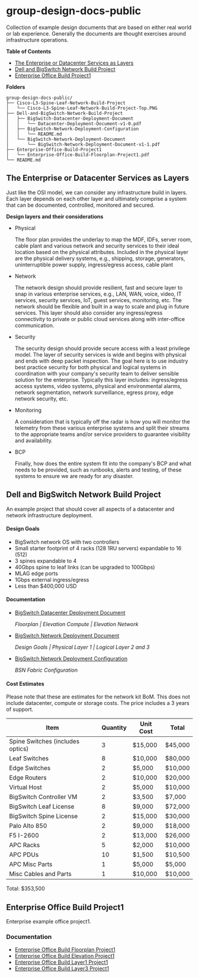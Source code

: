 # group-design-docs-public

Collection of example design documents that are based on either real world or lab experience. Generally the documents are thought exercises around infrastructure operations.

**Table of Contents**

- [The Enterprise or Datacenter Services as Layers](The-Enterprise-or-Datacenter-Services-as-Layers)
- [Dell and BigSwitch Network Build Project](#Dell-and-BigSwitch-Network-Build-Project)
- [Enterprise Office Build Project1](#Enterprise-Office-Buil-Project1)

**Folders**

```
group-design-docs-public/
├── Cisco-L3-Spine-Leaf-Network-Build-Project
│   └── Cisco-L3-Spine-Leaf-Network-Build-Project-Top.PNG
├── Dell-and-BigSwitch-Network-Build-Project
│   ├── BigSwitch-Datacenter-Deployment-Document
│   │   └── Datacenter-Deployment-Document-v1-0.pdf
│   ├── BigSwitch-Network-Deployment-Configuration
│   │   └── README.md
│   └── BigSwitch-Network-Deployment-Document
│       └── BigSwitch-Network-Deployment-Document-v1-1.pdf
├── Enterprise-Office-Build-Project1
│   └── Enterprise-Office-Build-Floorplan-Project1.pdf
└── README.md
```
## The Enterprise or Datacenter Services as Layers

Just like the OSI model, we can consider any infrastructure build in layers. Each layer depends on each other layer and ultimately comprise a system that can be documented, controlled, monitored and secured.

**Design layers and their considerations**

- Physical

  The floor plan provides the underlay to map the MDF, IDFs, server room, cable plant and various network and security services to their ideal location based on the physical attributes. Included in the physical layer are the physical delivery systems, e.g., shipping, storage, generators, uninterruptible power supply, ingress/egress access, cable plant

- Network

  The network design should provide resilient, fast and secure layer to snap in various enterprise services, e.g., LAN, WAN, voice, video, IT services, security services, IoT, guest services, monitoring, etc. The network should be flexible and built in a way to scale and plug in future services. This layer should also consider any ingress/egress connectivity to private or public cloud services along with inter-office communication.

- Security

  The security design should provide secure access with a least privilege model. The layer of security services is wide and begins with physical and ends with deep packet inspection. The goal here is to use industry best practice security for both physical and logical systems in coordination with your company's security team to deliver sensible solution for the enterprise. Typically this layer includes: ingress/egress access systems, video systems, physical and environmental alarms, network segmentation, network surveillance, egress proxy, edge network security, etc.

- Monitoring

  A consideration that is typically off the radar is how you will monitor the telemetry from these various enterprise systems and split their streams to the appropriate teams and/or service providers to guarantee visibility and availability.

- BCP

  Finally, how does the entire system fit into the company's BCP and what needs to be provided, such as runbooks, alerts and testing, of these systems to ensure we are ready for any disaster.

## Dell and BigSwitch Network Build Project

An example project that should cover all aspects of a datacenter and network infrastructure deployment.

#### Design Goals

- BigSwitch network OS with two controllers
- Small starter footprint of 4 racks (128 1RU servers) expandable to 16 (512)
- 3 spines expandable to 4
- 40Gbps spine to leaf links (can be upgraded to 100Gbps)
- MLAG edge ports
- 1Gbps external ingress/egress
- Less than $400,000 USD

#### Documentation

- [BigSwitch Datacenter Deployment Document](https://github.com/hmoats/group-design-docs-public/blob/master/Dell-and-BigSwitch-Network-Build-Project/BigSwitch-Datacenter-Deployment-Document/Datacenter-Deployment-Document-v1-0.pdf) 

	*Floorplan | Elevation Compute | Elevation Network*
- [BigSwitch Network Deployment Document](https://github.com/hmoats/group-design-docs-public/blob/master/Dell-and-BigSwitch-Network-Build-Project/BigSwitch-Network-Deployment-Document/BigSwitch-Network-Deployment-Document-v1-1.pdf)

	*Design Goals | Physical Layer 1 | Logical Layer 2 and 3*
- [BigSwitch Network Deployment Configuration](https:////github.com/hmoats/group-design-docs-public/blob/master/Dell-and-BigSwitch-Network-Build-Project/BigSwitch-Network-Deployment-Configuration/README.md)

	*BSN Fabric Configuration*

#### Cost Estimates

Please note that these are estimates for the network kit BoM. This does not include datacenter, compute or storage costs. The price includes a 3 years of support. 

| Item | Quantity | Unit Cost | Total |
| --- | --- | --- | --- |
| Spine Switches (includes optics) | 3 | $15,000 | $45,000 |
| Leaf Switches | 8 | $10,000 | $80,000 |
| Edge Switches | 2 | $5,000 | $10,000 |
| Edge Routers | 2 | $10,000 | $20,000 |
| Virtual Host | 2 | $5,000 | $10,000 |
| BigSwitch Controller VM | 2 | $3,500 | $7,000 |
| BigSwitch Leaf License | 8 | $9,000 | $72,000 |
| BigSwitch Spine License | 2 | $15,000 | $30,000 |
| Palo Alto 850 | 2 | $9,000 | $18,000 |
| F5 I-2600 | 2 | $13,000 | $26,000 |
| APC Racks | 5 | $2,000 | $10,000 |
| APC PDUs | 10 | $1,500 | $10,500 |
| APC Misc Parts | 1 | $5,000 | $5,000 |
| Misc Cables and Parts | 1 | $10,000 | $10,000 |

Total: $353,500

## Enterprise Office Build Project1

Enterprise example office project1. 

### Documentation

- [Enterprise Office Build Floorplan Project1](https:////github.com/hmoats/group-design-docs-public/blob/master/Enterprise-Office-Build-Project1/Enterprise-Office-Build-Floorplan-Project1.pdf)
- [Enterprise Office Build Elevation Project1](https:////github.com/hmoats/group-design-docs-public/blob/master/Enterprise-Office-Build-Project1/Enterprise-Office-Build-Elevation-Project1.pdf)
- [Enterprise Office Build Layer1 Project1](https:////github.com/hmoats/group-design-docs-public/blob/master/Enterprise-Office-Build-Project1/Enterprise-Office-Build-Layer1-Project1.pdf)
- [Enterprise Office Build Layer3 Project1](https:////github.com/hmoats/group-design-docs-public/blob/master/Enterprise-Office-Build-Project1/Enterprise-Office-Build-Layer3-Project1.pdf)
